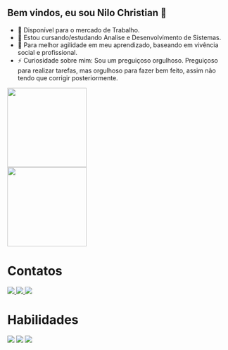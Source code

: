 ## Bem vindos, eu sou Nilo Christian 👋

- 🔭 Disponível para o mercado de Trabalho.
- 🌱 Estou cursando/estudando Analise e Desenvolvimento de Sistemas.
- 🤔 Para melhor agilidade em meu aprendizado, baseando em vivência social e profissional.
- ⚡ Curiosidade sobre mim: Sou um preguiçoso orgulhoso. Preguiçoso para realizar tarefas, mas orgulhoso para fazer bem feito, assim não tendo que corrigir posteriormente.

<div>
  <a href="https://github.com/nilochristian">
  <img height="180em" src="https://github-readme-stats.vercel.app/api?username=nilochristian&layout=compact&theme=dark&count_private=true&show_icons=true" />
  <br>
    <img height="180em" src="https://github-readme-stats.vercel.app/api/top-langs/?username=nilochristian&layout=compact&theme=dark&hide=hlsl,shaderlab,jupyter%20notebook,tsql" />
  </a>
</div>

<div style="display: inline_block">
  <h1> Contatos </h1>
  
  <a href="https://www.linkedin.com/in/nilo-christian-frança-263615167/" target="_black">
    <img src="https://img.shields.io/badge/LinkedIn-0077B5?style=for-the-badge&logo=linkedin&logoColor=white"/>
  </a>
  <a href="mailto:nilochristian@gmail.com" target="_black">
    <img src="https://img.shields.io/badge/Gmail-D14836?style=for-the-badge&logo=gmail&logoColor=white"/>
  </a>
  <a href="https://nilochristian.itch.io" target="_black">
    <img src="https://img.shields.io/badge/Itch.io-FA5C5C?style=for-the-badge&logo=itch.io&logoColor=white"/>
  </a>
</div>
  <h1>Habilidades</h1>
<div style="display: inline_block">
<img src="https://img.shields.io/badge/C%23-239120?style=for-the-badge&logo=c-sharp&logoColor=white"/>
<img src="https://img.shields.io/badge/Python-3776AB?style=for-the-badge&logo=python&logoColor=white"/>
<img src="https://img.shields.io/badge/Java-ED8B00?style=for-the-badge&logo=java&logoColor=black"/>
</div>
<!--
**nilochristian/nilochristian** is a ✨ _special_ ✨ repository because its `README.md` (this file) appears on your GitHub profile.

Here are some ideas to get you started:

- 🔭 I’m currently working on ...
- 🌱 I’m currently learning ...
- 👯 I’m looking to collaborate on ...
- 🤔 I’m looking for help with ...
- 💬 Ask me about ...
- 📫 How to reach me: ...
- 😄 Pronouns: ...
- ⚡ Fun fact: ...
-->

